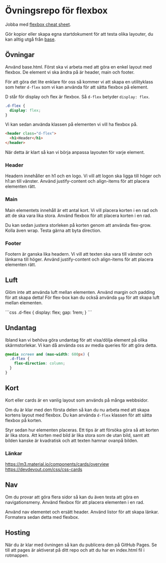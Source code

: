 # Övningsrepo för flexbox

Jobba med [flexbox cheat sheet](https://yoksel.github.io/flex-cheatsheet/).

Gör kopior eller skapa egna startdokument för att testa olika layouter, du kan alltig utgå från [base](base.html).

## Övningar

Använd base.html. Först ska vi arbeta med att göra en enkel layout med flexbox.
De element vi ska ändra på är header, main och footer.

För att göra det lite enklare för oss så kommer vi att skapa en utilityklass som heter `d-flex` som vi kan använda för att sätta flexbox på element.

D står för display och flex är flexbox. Så `d-flex` betyder `display: flex`.

```css
.d-flex {
  display: flex;
}
```

Vi kan sedan använda klassen på elementen vi vill ha flexbox på.

```html
<header class="d-flex">
  <h1>Header</h1>
</header>
```

När detta är klart så kan vi börja anpassa layouten för varje element.

### Header

Headern innehåller en h1 och en logo. Vi vill att logon ska ligga till höger och h1:an till vänster. Använd justify-content och align-items för att placera elementen rätt.

### Main

Main elementets innehåll är ett antal kort. Vi vill placera korten i en rad och att de ska vara lika stora. Använd flexbox för att placera korten i en rad.

Du kan sedan justera storleken på korten genom att använda flex-grow. Kolla även wrap. Testa gärna att byta direction.

### Footer

Footern är ganska lika headern. Vi vill att texten ska vara till vänster och länkarna till höger. Använd justify-content och align-items för att placera elementen rätt.

## Luft

Glöm inte att använda luft mellan elementen. Använd margin och padding för att skapa detta! För flex-box kan du också använda `gap` för att skapa luft mellan elementen.

´´´css
.d-flex {
  display: flex;
  gap: 1rem;
}
´´´

## Undantag

Ibland kan vi behöva göra undantag för att visa/dölja element på olika skärmstorlekar. 
Vi kan då använda oss av media queries för att göra detta.

```css
@media screen and (max-width: 600px) {
  .d-flex {
    flex-direction: column;
  }
}
```


## Kort

Kort eller cards är en vanlig layout som används på många webbsidor.

Om du är klar med den första delen så kan du nu arbeta med att skapa kortens layout med flexbox. Du kan använda `d-flex` klassen för att sätta flexbox på korten.

Styr sedan hur elementen placeras. Ett tips är att försöka göra så att korten är lika stora. Att korten med bild är lika stora som de utan bild, samt att bilden kanske är kvadratisk och att texten hamnar ovanpå bilden.

### Länkar

https://m3.material.io/components/cards/overview
https://devdevout.com/css/css-cards

## Nav

Om du provar att göra flera sidor så kan du även testa att göra en navigationsmeny. Använd flexbox för att placera elementen i en rad.

Använd nav elementet och ersätt header. Använd listor för att skapa länkar.
Formatera sedan detta med flexbox.

## Hosting

När du är klar med övningen så kan du publicera den på GitHub Pages. Se till att pages är aktiverat på ditt repo och att du har en index.html fil i rotmappen.